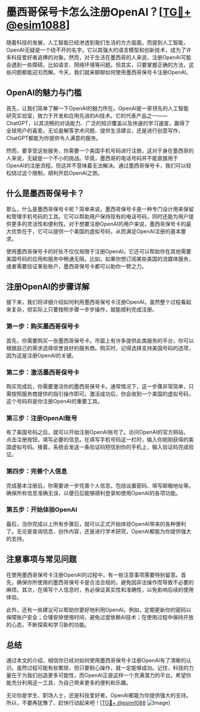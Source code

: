 # 墨西哥保号卡怎么注册OpenAI？[[TG💪+ @esim1088](https://t.me/s/esim1088)]

随着科技的发展，人工智能已经渗透到我们生活的方方面面。而提到人工智能，OpenAI无疑是一个绕不开的名字。它以其强大的语言模型和创新技术，成为了许多科技爱好者追捧的对象。然而，对于生活在墨西哥的人来说，注册OpenAI可能会遇到一些障碍，比如语言、网络环境等问题。但其实，只要掌握正确的方法，这些问题都能迎刃而解。今天，我们就来聊聊如何使用墨西哥保号卡注册OpenAI。

## OpenAI的魅力与门槛

首先，让我们简单了解一下OpenAI的魅力所在。OpenAI是一家领先的人工智能研究实验室，致力于开发和应用先进的AI技术。它的代表产品之一——ChatGPT，以其流畅的对话能力、广泛的知识覆盖以及快速的学习速度，赢得了全球用户的喜爱。无论是解答学术问题、提供生活建议，还是进行创意写作，ChatGPT都能为你提供令人满意的服务。

然而，要享受这些服务，你需要一个美国手机号码进行注册。这对于身在墨西哥的人来说，无疑是一个不小的挑战。毕竟，墨西哥的电话号码并不能直接用于OpenAI的注册流程。但这并不意味着无法解决。通过墨西哥保号卡，我们可以轻松绕过这个限制，顺利开启OpenAI之旅。

## 什么是墨西哥保号卡？

那么，什么是墨西哥保号卡呢？简单来说，墨西哥保号卡是一种专门设计用来保留和管理手机号码的工具。它可以帮助用户保持现有的电话号码，同时还能为用户提供更多的灵活性和便利性。对于想要注册OpenAI的用户来说，墨西哥保号卡的最大优势在于，它可以提供一个美国的虚拟号码，从而满足OpenAI注册的基本要求。

使用墨西哥保号卡的好处不仅仅局限于注册OpenAI。它还可以帮助你在其他需要美国号码的应用和服务中畅通无阻。比如，如果你想订阅某些美国的流媒体服务，或者需要验证某些账户，墨西哥保号卡都可以助你一臂之力。

## 注册OpenAI的步骤详解

接下来，我们将详细介绍如何利用墨西哥保号卡注册OpenAI。虽然整个过程看起来复杂，但实际上只要按照步骤一步步操作，就能顺利完成注册。

### 第一步：购买墨西哥保号卡

首先，你需要购买一张墨西哥保号卡。市面上有许多提供此类服务的平台，你可以根据自己的需求选择信誉良好的服务商。购买时，记得选择支持美国号码的选项，因为这是注册OpenAI的关键。

### 第二步：激活墨西哥保号卡

购买完成后，你需要激活你的墨西哥保号卡。通常情况下，这一步骤非常简单，只需按照服务商提供的指引操作即可。激活成功后，你会收到一个美国的虚拟号码，这个号码将是你注册OpenAI的重要工具。

### 第三步：注册OpenAI账号

有了美国号码之后，就可以开始注册OpenAI账号了。访问OpenAI的官方网站，点击注册按钮，填写必要的信息。在填写手机号码这一栏时，输入你刚刚获得的美国虚拟号码。接着，系统会发送一条验证码短信到你的手机上，输入验证码完成验证。

### 第四步：完善个人信息

完成基本注册后，你需要进一步完善个人信息。包括设置密码、填写邮箱地址等。确保所有信息准确无误，以便日后能够顺利登录和使用OpenAI的各项功能。

### 第五步：开始体验OpenAI

最后，当你完成以上所有步骤后，就可以正式开始体验OpenAI带来的各种便利了。无论是查询信息、创作内容，还是进行学术研究，OpenAI都能为你提供强大的支持。

## 注意事项与常见问题

在使用墨西哥保号卡注册OpenAI的过程中，有一些注意事项需要特别留意。首先，确保你所使用的墨西哥保号卡是合法合规的，避免因非法操作而导致不必要的麻烦。其次，在填写个人信息时，务必保证真实性和准确性，以免影响后续的使用体验。

此外，还有一些建议可以帮助你更好地利用OpenAI。例如，定期更新你的密码以保障账户安全；合理安排使用时间，避免过度依赖AI技术；在使用过程中保持开放的心态，不断探索和学习新的功能。

## 总结

通过本文的介绍，相信你已经对如何使用墨西哥保号卡注册OpenAI有了清晰的认识。虽然过程可能有些繁琐，但只要耐心操作，就一定能够成功。记住，科技的力量在于为我们创造更多可能性，而OpenAI正是这样一个充满潜力的平台。希望你能充分利用这一工具，为自己带来更多的便利和乐趣。

无论你是学生、职场人士，还是科技爱好者，OpenAI都能为你提供强大的支持。所以，不要再犹豫了，赶快行动起来吧！[[TG💪+ @esim1088](https://t.me/s/esim1088) ![Image](https://i.postimg.cc/4NQfJmqS/Snipaste-2025-05-13-00-14-12.png)]